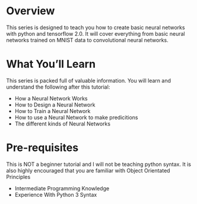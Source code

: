 # Overview
This series is designed to teach you how to create basic neural networks with python and tensorflow 2.0. It will cover everything from basic neural networks trained on MNIST data to convolutional neural networks.

# What You’ll Learn
This series is packed full of valuable information.
You will learn and understand the following after this tutorial:

* How a Neural Network Works
* How to Design a Neural Network
* How to Train a Neural Network
* How to use a Neural Network to make predicitions
* The different kinds of Neural Networks

# Pre-requisites
This is NOT a beginner tutorial and I will not be teaching python syntax. It is also highly encouraged that you are familiar with Object Orientated Principles

* Intermediate Programming Knowledge
* Experience With Python 3 Syntax
